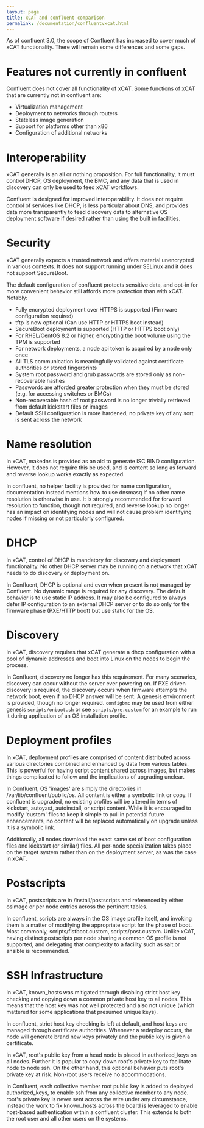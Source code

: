 ```yaml
---
layout: page
title: xCAT and confluent comparison
permalink: /documentation/confluentvxcat.html
---
```


As of confluent 3.0, the scope of Confluent has increased to cover much of xCAT functionality. There will
remain some differences and some gaps.

# Features not currently in confluent

Confluent does not cover all functionality of xCAT. Some functions of xCAT that are currently not in confluent are:

* Virtualization management
* Deployment to networks through routers
* Stateless image generation
* Support for platforms other than x86
* Configuration of additional networks

# Interoperability

xCAT generally is an all or nothing proposition. For full functionality, it must control DHCP, OS deployment, the BMC, and any data that is used in discovery can only
be used to feed xCAT workflows.

Confluent is designed for improved interoperability. It does not require control of services like DHCP, is less particular about DNS, and provides data more transparently
to feed discovery data to alternative OS deployment software if desired rather than using the built in facilities.

# Security

xCAT generally expects a trusted network and offers material unencrypted in various contexts. It does not support running under SELinux and it does not support SecureBoot.

The default configuration of confluent protects sensitive data, and opt-in for more convenient behavior still affords more protection than with xCAT. Notably:
* Fully encrypted deployment over HTTPS is supported (Firmware configuration required)
* tftp is now optional (Can use HTTP or HTTPS boot instead)
* SecureBoot deployment is supported (HTTP or HTTPS boot only)
* For RHEL/CentOS 8.2 or higher, encrypting the boot volume using the TPM is supported
* For network deployments, a node api token is acquired by a node only once
* All TLS communication is meaningfully validated against certificate authorities or stored fingerprints
* System root password and grub passwords are stored only as non-recoverable hashes
* Passwords are afforded greater protection when they must be stored (e.g. for accessing switches or BMCs)
* Non-recoverable hash of root password is no longer trivially retrieved from default kickstart files or images
* Default SSH configuration is more hardened, no private key of any sort is sent across the network

# Name resolution

In xCAT, makedns is provided as an aid to generate ISC BIND configuration. However, it does not require this be used,
and is content so long as forward and reverse lookup works exactly as expected.

In confluent, no helper facility is provided for name configuration, documentation instead mentions how to use dnsmasq
if no other name resolution is otherwise in use. It is strongly recommended for forward resolution to function, though
not required, and reverse lookup no longer has an impact on identifying nodes and will not cause problem identifying
nodes if missing or not particularly configured.

# DHCP

In xCAT, control of DHCP is mandatory for discovery and deployment functionality. No other DHCP server may be running
on a network that xCAT needs to do discovery or deployment on.

In Confluent, DHCP is optional and even when present is not managed by Confluent. No dynamic range is required for
any discovery. The default behavior is to use static IP address. It may also be configured to always defer IP configuration
to an external DHCP server or to do so only for the firmware phase (PXE/HTTP boot) but use static for the OS.

# Discovery

In xCAT, discovery requires that xCAT generate a dhcp configuration with a pool of dynamic addresses and boot into Linux on the
nodes to begin the process.

In Confluent, discovery no longer has this requirement. For many scenarios, discovery can occur without the server ever powering
on. If PXE driven discovery is required, the discovery occurs when firmware attempts the network boot, even if no DHCP answer
will be sent. A genesis environment is provided, though no longer required. `configbmc` may be used from either genesis `scripts/onboot.sh`
or see `scripts/pre.custom` for an example to run it during application of an OS installation profile.

# Deployment profiles

In xCAT, deployment profiles  are comprised of content distributed
across various directories combined and enhanced by data from various tables. This is powerful for having script content
shared across images, but makes things complicated to follow and the implications of upgrading unclear.

In Confluent, OS 'images' are simply the directories in /var/lib/confluent/public/os. All content is either a symbolic
link or copy. If confluent is upgraded, no existing profiles will be altered in terms of kickstart, autoyast, autoinstall,
or script content.  While it is encouraged to modify 'custom' files to keep it simple to pull in potential future enhancements,
no content will be replaced automatically on upgrade unless it is a symbolic link.

Additionally, all nodes download the exact same set of boot configuration files and kickstart (or similar) files. All per-node
specialization takes place on the target system rather than on the deployment server, as was the case in xCAT.

# Postscripts

In xCAT, postscripts are in /install/postscripts and referenced by either osimage or per node entries across the pertinent tables.

In confluent, scripts are always in the OS image profile itself, and invoking them is a matter of modifying the appropriate script
for the phase of boot. Most commonly, scripts/fistboot.custom, scripts/post.custom. Unlike xCAT, having distinct postscripts per
node sharing a common OS profile is not supported, and delegating that complexity to a facility such as salt or ansible is
recommended.

# SSH Infrastructure

In xCAT, known_hosts was mitigated through disabling strict host key checking and copying down a common private host key to all nodes.
This means that the host key was not well protected and also not unique (which mattered for some applications that presumed unique keys).

In confluent, strict host key checking is left at default, and host keys are managed through certificate authorities. Whenever a redeploy occurs,
the node will generate brand new keys privately and the public key is given a certificate.

In xCAT, root's public key from a head node is placed in authorized_keys on all nodes. Further it is popular to copy down root's private key
to facilitate node to node ssh. On the other hand, this optional behavior puts root's private key at risk.  Non-root users receive no accommodations.

In Confluent, each collective member root public key is added to deployed authorized_keys, to enable ssh from any collective member to any node.
root's private key is never sent across the wire under any circumstance, instead the work to fix known_hosts across the board is leveraged to
enable host-based authentication within a confluent cluster. This extends to both the root user and all other users on the systems.

